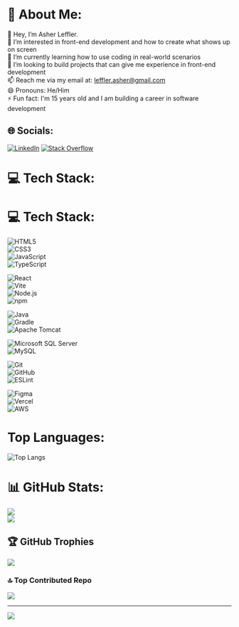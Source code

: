 # 💫 About Me:
👋 Hey, I’m Asher Leffler.<br>👀 I’m interested in front-end development and how to create what shows up on screen<br>🌱 I’m currently learning how to use coding in real-world scenarios<br>💞️ I’m looking to build projects that can give me experience in front-end development<br>📫 Reach me via my email at: leffler.asher@gmail.com<br>😄 Pronouns: He/Him<br>⚡ Fun fact: I'm 15 years old and I am building a career in software development


## 🌐 Socials:
[![LinkedIn](https://img.shields.io/badge/LinkedIn-%230077B5.svg?logo=linkedin&logoColor=white)](https://linkedin.com/in/asher-e-leffler) [![Stack Overflow](https://img.shields.io/badge/-Stackoverflow-FE7A16?logo=stack-overflow&logoColor=white)](https://stackoverflow.com/users/26397641) 

# 💻 Tech Stack:
# 💻 Tech Stack:  
![HTML5](https://img.shields.io/badge/"html5"-%23E34F26.svg?style=for-the-badge&logo=html5&logoColor=white)  
![CSS3](https://img.shields.io/badge/"css3"-%231572B6.svg?style=for-the-badge&logo=css3&logoColor=white)  
![JavaScript](https://img.shields.io/badge/"javascript"-%23323330.svg?style=for-the-badge&logo=javascript&logoColor=%23F7DF1E)  
![TypeScript](https://img.shields.io/badge/"typescript"-%23007ACC.svg?style=for-the-badge&logo=typescript&logoColor=white)  

![React](https://img.shields.io/badge/"react"-%2320232a.svg?style=for-the-badge&logo=react&logoColor=%2361DAFB)  
![Vite](https://img.shields.io/badge/"vite"-%23646CFF.svg?style=for-the-badge&logo=vite&logoColor=white)  
![Node.js](https://img.shields.io/badge/"node.js"-%2343853D.svg?style=for-the-badge&logo=node.js&logoColor=white)  
![npm](https://img.shields.io/badge/"npm"-%23CB3837.svg?style=for-the-badge&logo=npm&logoColor=white)  

![Java](https://img.shields.io/badge/"java"-%23ED8B00.svg?style=for-the-badge&logo=openjdk&logoColor=white)  
![Gradle](https://img.shields.io/badge/"gradle"-%2302303A.svg?style=for-the-badge&logo=gradle&logoColor=white)  
![Apache Tomcat](https://img.shields.io/badge/"apache_tomcat"-%23F8DC75.svg?style=for-the-badge&logo=apache-tomcat&logoColor=black)  

![Microsoft SQL Server](https://img.shields.io/badge/"Microsoft_SQL_Server"-%23CC2927.svg?style=for-the-badge&logo=microsoft-sql-server&logoColor=white)  
![MySQL](https://img.shields.io/badge/"mysql"-%234479A1.svg?style=for-the-badge&logo=mysql&logoColor=white)  

![Git](https://img.shields.io/badge/"git"-%23F05033.svg?style=for-the-badge&logo=git&logoColor=white)  
![GitHub](https://img.shields.io/badge/"github"-%23121011.svg?style=for-the-badge&logo=github&logoColor=white)  
![ESLint](https://img.shields.io/badge/"eslint"-%234B32C3.svg?style=for-the-badge&logo=eslint&logoColor=white)  

![Figma](https://img.shields.io/badge/"figma"-%23F24E1E.svg?style=for-the-badge&logo=figma&logoColor=white)  
![Vercel](https://img.shields.io/badge/"vercel"-%23000000.svg?style=for-the-badge&logo=vercel&logoColor=white)  
![AWS](https://img.shields.io/badge/"AWS"-%23FF9900.svg?style=for-the-badge&logo=amazon-aws&logoColor=white)  

# Top Languages:
![Top Langs](https://github-readme-stats.vercel.app/api/top-langs/?username=AsherLeffler&layout=compact&langs_count=10&hide=html,css&theme=radical&hide_border=true)

# 📊 GitHub Stats:
![](https://github-readme-stats.vercel.app/api?username=AsherLeffler&theme=radical&hide_border=true&include_all_commits=true&count_private=false)<br/>
![](https://github-readme-streak-stats.herokuapp.com/?user=AsherLeffler&theme=radical&hide_border=true)<br/>

## 🏆 GitHub Trophies
![](https://github-profile-trophy.vercel.app/?username=AsherLeffler&theme=radical&no-frame=true&no-bg=false&margin-w=4)

### 🔝 Top Contributed Repo
![](https://github-contributor-stats.vercel.app/api?username=AsherLeffler&limit=5&theme=radical&hide_border=true&combine_all_yearly_contributions=true)

---
[![](https://visitcount.itsvg.in/api?id=AsherLeffler&icon=0&color=0)](https://visitcount.itsvg.in)

<!-- Proudly created with GPRM ( https://gprm.itsvg.in ) -->
